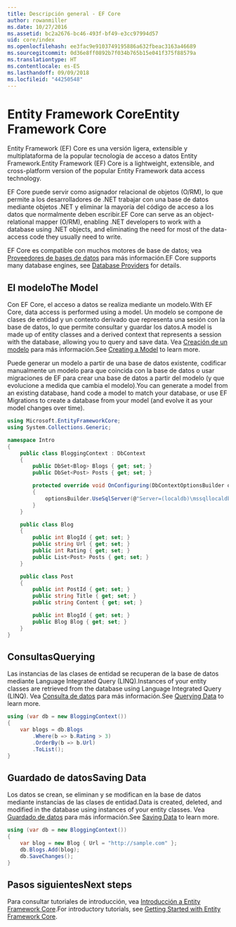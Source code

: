 ```yaml
---
title: Descripción general - EF Core
author: rowanmiller
ms.date: 10/27/2016
ms.assetid: bc2a2676-bc46-493f-bf49-e3cc97994d57
uid: core/index
ms.openlocfilehash: ee3fac9e9103749195886a632fbeac3163a46689
ms.sourcegitcommit: 0d36e8ff0892b7f034b765b15e041f375f88579a
ms.translationtype: HT
ms.contentlocale: es-ES
ms.lasthandoff: 09/09/2018
ms.locfileid: "44250548"
---
```

# <a name="entity-framework-core"></a><span data-ttu-id="6c875-102">Entity Framework Core</span><span class="sxs-lookup"><span data-stu-id="6c875-102">Entity Framework Core</span></span>

<span data-ttu-id="6c875-103">Entity Framework (EF) Core es una versión ligera, extensible y multiplataforma de la popular tecnología de acceso a datos Entity Framework.</span><span class="sxs-lookup"><span data-stu-id="6c875-103">Entity Framework (EF) Core is a lightweight, extensible, and cross-platform version of the popular Entity Framework data access technology.</span></span>

<span data-ttu-id="6c875-104">EF Core puede servir como asignador relacional de objetos (O/RM), lo que permite a los desarrolladores de .NET trabajar con una base de datos mediante objetos .NET y eliminar la mayoría del código de acceso a los datos que normalmente deben escribir.</span><span class="sxs-lookup"><span data-stu-id="6c875-104">EF Core can serve as an object-relational mapper (O/RM), enabling .NET developers to work with a database using .NET objects, and eliminating the need for most of the data-access code they usually need to write.</span></span>

<span data-ttu-id="6c875-105">EF Core es compatible con muchos motores de base de datos; vea [Proveedores de bases de datos](providers/index.md) para más información.</span><span class="sxs-lookup"><span data-stu-id="6c875-105">EF Core supports many database engines, see [Database Providers](providers/index.md) for details.</span></span>

## <a name="the-model"></a><span data-ttu-id="6c875-106">El modelo</span><span class="sxs-lookup"><span data-stu-id="6c875-106">The Model</span></span>

<span data-ttu-id="6c875-107">Con EF Core, el acceso a datos se realiza mediante un modelo.</span><span class="sxs-lookup"><span data-stu-id="6c875-107">With EF Core, data access is performed using a model.</span></span> <span data-ttu-id="6c875-108">Un modelo se compone de clases de entidad y un contexto derivado que representa una sesión con la base de datos, lo que permite consultar y guardar los datos.</span><span class="sxs-lookup"><span data-stu-id="6c875-108">A model is made up of entity classes and a derived context that represents a session with the database, allowing you to query and save data.</span></span> <span data-ttu-id="6c875-109">Vea [Creación de un modelo](modeling/index.md) para más información.</span><span class="sxs-lookup"><span data-stu-id="6c875-109">See [Creating a Model](modeling/index.md) to learn more.</span></span>

<span data-ttu-id="6c875-110">Puede generar un modelo a partir de una base de datos existente, codificar manualmente un modelo para que coincida con la base de datos o usar migraciones de EF para crear una base de datos a partir del modelo (y que evolucione a medida que cambia el modelo).</span><span class="sxs-lookup"><span data-stu-id="6c875-110">You can generate a model from an existing database, hand code a model to match your database, or use EF Migrations to create a database from your model (and evolve it as your model changes over time).</span></span>

``` csharp
using Microsoft.EntityFrameworkCore;
using System.Collections.Generic;

namespace Intro
{
    public class BloggingContext : DbContext
    {
        public DbSet<Blog> Blogs { get; set; }
        public DbSet<Post> Posts { get; set; }

        protected override void OnConfiguring(DbContextOptionsBuilder optionsBuilder)
        {
            optionsBuilder.UseSqlServer(@"Server=(localdb)\mssqllocaldb;Database=MyDatabase;Trusted_Connection=True;");
        }
    }

    public class Blog
    {
        public int BlogId { get; set; }
        public string Url { get; set; }
        public int Rating { get; set; }
        public List<Post> Posts { get; set; }
    }

    public class Post
    {
        public int PostId { get; set; }
        public string Title { get; set; }
        public string Content { get; set; }

        public int BlogId { get; set; }
        public Blog Blog { get; set; }
    }
}
```

## <a name="querying"></a><span data-ttu-id="6c875-111">Consultas</span><span class="sxs-lookup"><span data-stu-id="6c875-111">Querying</span></span>

<span data-ttu-id="6c875-112">Las instancias de las clases de entidad se recuperan de la base de datos mediante Language Integrated Query (LINQ).</span><span class="sxs-lookup"><span data-stu-id="6c875-112">Instances of your entity classes are retrieved from the database using Language Integrated Query (LINQ).</span></span> <span data-ttu-id="6c875-113">Vea [Consulta de datos](querying/index.md) para más información.</span><span class="sxs-lookup"><span data-stu-id="6c875-113">See [Querying Data](querying/index.md) to learn more.</span></span>

``` csharp
using (var db = new BloggingContext())
{
    var blogs = db.Blogs
        .Where(b => b.Rating > 3)
        .OrderBy(b => b.Url)
        .ToList();
}
```

## <a name="saving-data"></a><span data-ttu-id="6c875-114">Guardado de datos</span><span class="sxs-lookup"><span data-stu-id="6c875-114">Saving Data</span></span>

<span data-ttu-id="6c875-115">Los datos se crean, se eliminan y se modifican en la base de datos mediante instancias de las clases de entidad.</span><span class="sxs-lookup"><span data-stu-id="6c875-115">Data is created, deleted, and modified in the database using instances of your entity classes.</span></span> <span data-ttu-id="6c875-116">Vea [Guardado de datos](saving/index.md) para más información.</span><span class="sxs-lookup"><span data-stu-id="6c875-116">See [Saving Data](saving/index.md) to learn more.</span></span>

``` csharp
using (var db = new BloggingContext())
{
    var blog = new Blog { Url = "http://sample.com" };
    db.Blogs.Add(blog);
    db.SaveChanges();
}
```

## <a name="next-steps"></a><span data-ttu-id="6c875-117">Pasos siguientes</span><span class="sxs-lookup"><span data-stu-id="6c875-117">Next steps</span></span>

<span data-ttu-id="6c875-118">Para consultar tutoriales de introducción, vea [Introducción a Entity Framework Core](get-started/index.md).</span><span class="sxs-lookup"><span data-stu-id="6c875-118">For introductory tutorials, see [Getting Started with Entity Framework Core](get-started/index.md).</span></span>

